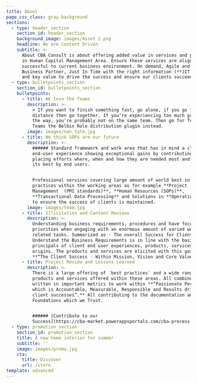 ```yaml
---
title: About
page_css_class: gray-background
sections:
  - type: header_section
    section_id: header_section
    background_image: images/Asset 2.png
    headline: We are Content Driven
    subtitle: >-
      About CBA Consult is about offering added value in services and products
      in Human Capital Management Area. Ensure these services are aligned to be
      successful to current business environment. On demand, Agile and as a
      Business Partner, Just In Time with the right information (**JIT for HR**)
      and key value to drive the success and ensure our clients succeed.
  - type: bulletpoints_section
    section_id: bulletpoints_section
    bulletpoints:
      - title: We love the Teams
        description: >-
          > If you want to finish something fast, go alone, if you go for the
          distance then go together. If you’re experiencing too much grief along
          the way, you’re probably not on the same team. Then go for Teams for
          Teams the Belbin Role distribution plugin instead.
        image: images/nan_talk.jpg
      - title: We think SOPs are our future
        description: >-
          ###### Standard framework and work area that has in mind a clear
          end-user experience showing exceptional gains by contributing and
          placing efforts where, when and how they are needed most and valued at
          its best by end users.


          Professional services covering large amount of world best in class
          practices within the working areas as for example **Project
          Management  (PMI standards)**, **Human Resources (SOPs)**,
          **Transactional Data Processing** and Solutions in **Operating Areas**
          to ensure the success of clients is maintained.
        image: images/team.jpg
      - title: Illicitation and Content Reviews
        description: >-
          Understanding business requirements, procedures and have focus on
          priorities when engaging with an enormous amount of varied work
          related tasks. Summarized as - The overall Success for Clients -
          Understand the Business Requirements is in line with the basic
          principals of client end user experiences, products, services and
          origins. The products and services are elicited with this goal in mind
          **“The Client Success - Within Mission, Vision and Core Values”.**
      - title: Project Review and Lessons Learned
        description: >-
          There is a large offering of ´best practices´ and a wide range of
          products and services offered within these areas. All combined and
          written in important metrics to work within **“Passionate Performance
          which is Accountable, Measurable, Responsible and Results driven by
          client successes”.** All contributing to the documentation and Basic
          Foundations which we Trust.


          ###### [Contribute to our
          Success](https://cba-market.powerappsportals.com/cba-process-designs/)
  - type: promotion_section
    section_id: promotion_section
    title: A new home interior for summer
    subtitle: ''
    image: images/promo.jpg
    cta:
      title: Discover
      url: /store
template: advanced
---
```

